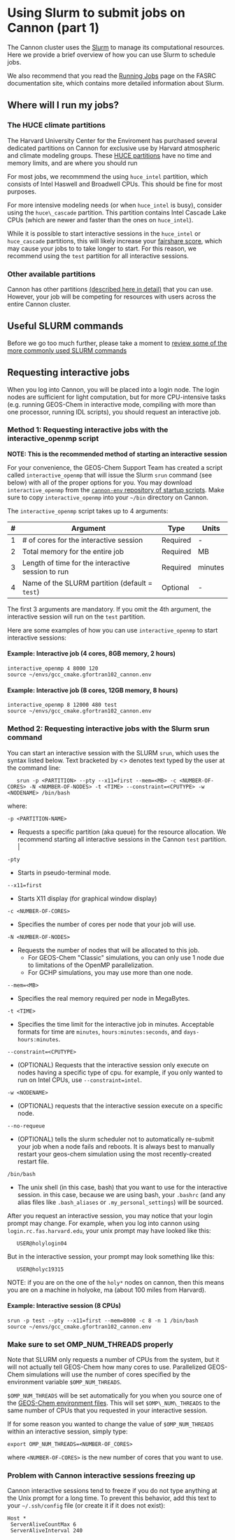 # Using Slurm to submit jobs on Cannon (part 1)

The Cannon cluster uses the [Slurm](https://slurm.schedmd.com/) to manage its computational resources.  Here we provide a brief overview of how you can use Slurm to schedule jobs.

We also recommend that you read the [Running Jobs](https://docs.rc.fas.harvard.edu/kb/running-jobs/) page on the FASRC documentation site, which contains more detailed information about Slurm.

## Where will I run my jobs?

### The HUCE climate partitions

The Harvard University Center for the Enviroment has purchased several dedicated partitions on Cannon for exclusive use by Harvard atmospheric and climate modeling groups.  These [HUCE partitions](https://docs.rc.fas.harvard.edu/kb/huce-partitions/) have no time and memory limits, and are where you should run 

For most jobs, we recommmend the using `huce_intel` partition, which consists of Intel Haswell and Broadwell CPUs. This should be fine for most purposes.

For more intensive modeling needs (or when `huce_intel` is busy), consider using the `huce\_cascade` partition.  This partition contains Intel Cascade Lake CPUs (which are newer and faster than the ones on `huce_intel`).

While it is possible to start interactive sessions in the `huce_intel` or `huce_cascade` partitions, this will likely increase your [fairshare score](https://docs.rc.fas.harvard.edu/kb/fairshare/), which may cause your jobs to to take longer to start. For this reason, we recommend using the `test` partition for all interactive sessions.

### Other available partitions

Cannon has other partitions [(described here in detail)](<https://docs.rc.fas.harvard.edu/kb/running-jobs/#Slurm_partitions>) that you can use.  However, your job will be competing for resources with users across the entire Cannon cluster.

## Useful SLURM commands

Before we go too much further, please take a moment to [review some of the more commonly used SLURM commands](<https://docs.rc.fas.harvard.edu/kb/convenient-slurm-commands/>)

## Requesting interactive jobs

When you log into Cannon, you will be placed into a login node.  The login nodes are sufficient for light computation, but for more CPU-intensive tasks (e.g. running GEOS-Chem in interactive mode, compiling with more than one processor, running IDL scripts), you should request an interactive job.

### Method 1: Requesting interactive jobs with the interactive\_openmp script

**NOTE: This is the recommended method of starting an interactive session**

For your convenience, the GEOS-Chem Support Team has created a script called `interactive_openmp` that will issue the Slurm `srun` command (see below) with all of the proper options for you. You may download `interactive_openmp` from the [`cannon-env` repository of startup scripts](https://github.com/Harvard-ACMG/cannon-env). Make sure to copy `interactive_openmp` into your `~/bin` directory on Cannon.

The `interactive_openmp` script takes up to 4 arguments:

| \# | Argument                                                                              | Type     | Units   |
| -- | ------------------------------------------------------------------------------------- | -------- | ------- |
| 1  | \# of cores for the interactive session                                               | Required | \-      |
| 2  | Total memory for the entire job                                                       | Required | MB      |
| 3  | Length of time for the interactive session to run                                     | Required | minutes |
| 4  | Name of the SLURM partition (default = `test`) | Optional | \-      |

The first 3 arguments are mandatory. If you omit the 4th argument, the
interactive session will run on the `test` partition.

Here are some examples of how you can use `interactive_openmp` to start interactive sessions:

#### Example: Interactive job (4 cores, 8GB memory, 2 hours)
``` 
interactive_openmp 4 8000 120                     
source ~/envs/gcc_cmake.gfortran102_cannon.env
```

#### Example: Interactive job (8 cores, 12GB memory, 8 hours)
```
interactive_openmp 8 12000 480 test
source ~/envs/gcc_cmake.gfortran102_cannon.env                               
```
### Method 2: Requesting interactive jobs with the Slurm srun command

You can start an interactive session with the SLURM `srun`, which uses the syntax listed below. Text bracketed by \<\> denotes text typed by the user at the command line:

``` 
   srun -p <PARTITION> --pty --x11=first --mem=<MB> -c <NUMBER-OF-CORES> -N <NUMBER-OF-NODES> -t <TIME> --constraint=<CPUTYPE> -w <NODENAME> /bin/bash
```

where:

`-p <PARTITION-NAME>`
  - Requests a specific partition (aka queue) for the resource allocation. We recommend starting all interactive sessions in the Cannon `test` partition.                                                                               |
 
`-pty`
  - Starts in pseudo-terminal mode. 

`--x11=first`
  - Starts X11 display (for graphical window display)

`-c <NUMBER-OF-CORES>`
  - Specifies the number of cores per node that your job will use.

`-N <NUMBER-OF-NODES>`
  - Requests the number of nodes that will be allocated to this job.
    - For GEOS-Chem "Classic" simulations, you can only use 1 node due to limitations of the OpenMP parallelization.
    - For GCHP simulations, you may use more than one node.

`--mem=<MB>`
  - Specifies the real memory required per node in MegaBytes.

`-t <TIME>`
  - Specifies the time limit for the interactive job in minutes. Acceptable formats for time are `minutes`, `hours:minutes:seconds`, and `days-hours:minutes`.

`--constraint=<CPUTYPE>`
  - (OPTIONAL) Requests that the interactive session only execute on nodes having a specific type of cpu. for example, if you only wanted to run on Intel CPUs, use `--constraint=intel`.

`-w <NODENAME>`
  - (OPTIONAL) requests that the interactive session execute on a specific node.

`--no-requeue`
  - (OPTIONAL) tells the slurm scheduler not to automatically re-submit your job when a node fails and reboots. It is always best to manually restart your geos-chem simulation using the most recently-created restart file.

`/bin/bash`
  - The unix shell (in this case, bash) that you want to use for the interactive session. in this case, because we are using bash, your `.bashrc` (and any alias files like `.bash_aliases` or `.my_personal_settings`) will be sourced.

After you request an interactive session, you may notice that your login prompt may change. For example, when you log into cannon using `login.rc.fas.harvard.edu`, your unix prompt may have looked like this:

``` 
   USER@holylogin04
```

But in the interactive session, your prompt may look something like this:

``` 
   USER@holyc19315
```

NOTE: if you are on the one of the `holy*` nodes on cannon, then this means you are on a machine in holyoke, ma (about 100 miles from Harvard).

#### Example: Interactive session (8 CPUs)

``` 
srun -p test --pty --x11=first --mem=8000 -c 8 -n 1 /bin/bash
source ~/envs/gcc_cmake.gfortran102_cannon.env
```

### Make sure to set OMP\_NUM\_THREADS properly

Note that SLURM only requests a number of CPUs from the system, but it will not actually tell GEOS-Chem how many cores to use. Parallelized GEOS-Chem simulations will use the number of cores specified by the environment variable `$OMP_NUM_THREADS`.

`$OMP_NUM_THREADS` will be set automatically for you when you source one of the [GEOS-Chem environment files](cannon-environment-files.md).  This will set `$OMP\_NUM\_THREADS` to the same number of CPUs that you requested in your
interactive session.

If for some reason you wanted to change the value of `$OMP_NUM_THREADS` within an interactive session, simply type:

    export OMP_NUM_THREADS=<NUMBER-OF_CORES>

where `<NUMBER-OF-CORES>` is the new number of cores that you want to use.

### Problem with Cannon interactive sessions freezing up

Cannon interactive sessions tend to freeze if you do not type anything at the Unix prompt for a long time.  To prevent this behavior, add this text to your `~/.ssh/config` file (or create it if it does not exist):

```
Host *
 ServerAliveCountMax 6
 ServerAliveInterval 240
```

